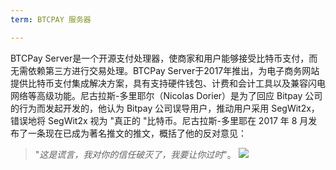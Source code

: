 ```yaml
---
term: BTCPAY 服务器

---
```

BTCPay Server是一个开源支付处理器，使商家和用户能够接受比特币支付，而无需依赖第三方进行交易处理。BTCPay Server于2017年推出，为电子商务网站提供比特币支付集成解决方案，具有支持硬件钱包、计费和会计工具以及兼容闪电网络等高级功能。尼古拉斯-多里耶尔（Nicolas Dorier）是为了回应 Bitpay 公司的行为而发起开发的，他认为 Bitpay 公司误导用户，推动用户采用 SegWit2x，错误地将 SegWit2x 视为 "真正的 "比特币。尼古拉斯-多里耶在 2017 年 8 月发布了一条现在已成为著名推文的推文，概括了他的反对意见：

> "_这是谎言，我对你的信任破灭了，我要让你过时_"。
![](../../dictionnaire/assets/53.webp)